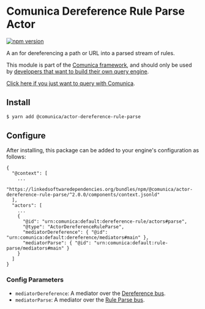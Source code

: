 # Comunica Dereference Rule Parse Actor

[![npm version](https://badge.fury.io/js/%40comunica%2Fbus-dereference-rule.svg)](https://www.npmjs.com/package/@comunica/actor-dereference-rule-parse)

A an for dereferencing a path or URL into a parsed stream of rules.

This module is part of the [Comunica framework](https://github.com/comunica/comunica),
and should only be used by [developers that want to build their own query engine](https://comunica.dev/docs/modify/).

[Click here if you just want to query with Comunica](https://comunica.dev/docs/query/).

## Install

```bash
$ yarn add @comunica/actor-dereference-rule-parse
```


## Configure

After installing, this package can be added to your engine's configuration as follows:
```text
{
  "@context": [
    ...
    "https://linkedsoftwaredependencies.org/bundles/npm/@comunica/actor-dereference-rule-parse/^2.0.0/components/context.jsonld"  
  ],
  "actors": [
    ...
    {
      "@id": "urn:comunica:default:dereference-rule/actors#parse",
      "@type": "ActorDereferenceRuleParse",
      "mediatorDereference": { "@id": "urn:comunica:default:dereference/mediators#main" },
      "mediatorParse": { "@id": "urn:comunica:default:rule-parse/mediators#main" }
    }
  ]
}
```

### Config Parameters

* `mediatorDereference`: A mediator over the [Dereference bus](https://github.com/comunica/comunica/tree/master/packages/bus-dereference).
* `mediatorParse`: A mediator over the [Rule Parse bus](https://github.com/comunica/comunica/tree/master/packages/bus-rule-parse).
